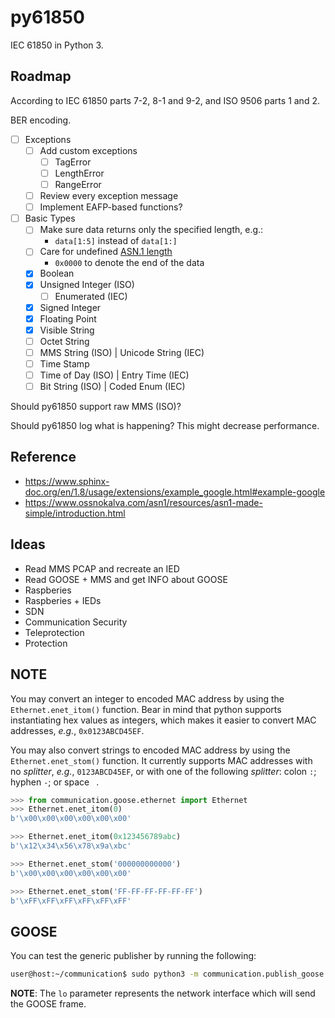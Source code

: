 # py61850

IEC 61850 in Python 3.

## Roadmap

According to IEC 61850 parts 7-2, 8-1 and 9-2, and ISO 9506 parts 1 and 2. 

BER encoding.

- [ ] Exceptions
  - [ ] Add custom exceptions
    - [ ] TagError
    - [ ] LengthError
    - [ ] RangeError
  - [ ] Review every exception message
  - [ ] Implement EAFP-based functions?
- [ ] Basic Types
  - [ ] Make sure data returns only the specified length, e.g.:
    - `data[1:5]` instead of `data[1:]` 
  - [ ] Care for undefined [ASN.1 length](http://luca.ntop.org/Teaching/Appunti/asn1.html)
    - `0x0000` to denote the end of the data 
  - [X] Boolean
  - [X] Unsigned Integer (ISO)
    - [ ] Enumerated (IEC)
  - [X] Signed Integer
  - [X] Floating Point
  - [X] Visible String
  - [ ] Octet String
  - [ ] MMS String (ISO) | Unicode String (IEC)
  - [ ] Time Stamp
  - [ ] Time of Day (ISO) | Entry Time (IEC)  
  - [ ] Bit String (ISO) | Coded Enum (IEC)

Should py61850 support raw MMS (ISO)?

Should py61850 log what is happening? This might decrease performance.

## Reference

- https://www.sphinx-doc.org/en/1.8/usage/extensions/example_google.html#example-google
- https://www.ossnokalva.com/asn1/resources/asn1-made-simple/introduction.html

## Ideas

- Read MMS PCAP and recreate an IED
- Read GOOSE + MMS and get INFO about GOOSE
- Raspberies
- Raspberies + IEDs
- SDN
- Communication Security
- Teleprotection
- Protection

## NOTE

You may convert an integer to encoded MAC address by using the `Ethernet.enet_itom()` function. Bear in mind that python supports instantiating hex values as integers, which makes it easier to convert MAC addresses, *e.g.*, `0x0123ABCD45EF`.

You may also convert strings to encoded MAC address by using the `Ethernet.enet_stom()` function. It currently supports MAC addresses with no *splitter*, *e.g.*, `0123ABCD45EF`, or with one of the following *splitter*: colon `:`; hyphen `-`; or space ` `.

```python
>>> from communication.goose.ethernet import Ethernet
>>> Ethernet.enet_itom(0)
b'\x00\x00\x00\x00\x00\x00'

>>> Ethernet.enet_itom(0x123456789abc)
b'\x12\x34\x56\x78\x9a\xbc'

>>> Ethernet.enet_stom('000000000000')
b'\x00\x00\x00\x00\x00\x00'

>>> Ethernet.enet_stom('FF-FF-FF-FF-FF-FF')
b'\xFF\xFF\xFF\xFF\xFF\xFF'
```

## GOOSE

You can test the generic publisher by running the following:

```bash
user@host:~/communication$ sudo python3 -m communication.publish_goose lo
```

**NOTE**: The `lo` parameter represents the network interface which will send the GOOSE frame.  
